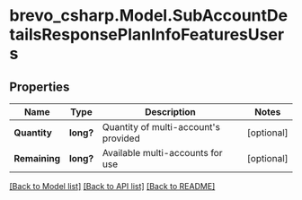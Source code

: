 # brevo_csharp.Model.SubAccountDetailsResponsePlanInfoFeaturesUsers
## Properties

Name | Type | Description | Notes
------------ | ------------- | ------------- | -------------
**Quantity** | **long?** | Quantity of multi-account&#39;s provided | [optional] 
**Remaining** | **long?** | Available multi-accounts for use | [optional] 

[[Back to Model list]](../README.md#documentation-for-models) [[Back to API list]](../README.md#documentation-for-api-endpoints) [[Back to README]](../README.md)

